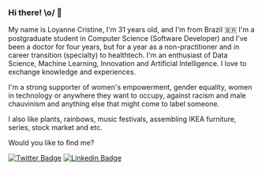 <!--
<img align="right" width="500" height="500" src="https://github.com/loyannec/loyannec/blob/master/avatar.png" >
-->

### Hi there! \o/ 👋

My name is Loyanne Cristine, I'm 31 years old, and I'm from Brazil 🇧🇷 I'm a postgraduate student in Computer Science (Software Developer) and I've been a doctor for four years, but for a year as a non-practitioner and in career transition (specialty) to healthtech. I'm an enthusiast of Data Science, Machine Learning, Innovation and Artificial Intelligence. I love to exchange knowledge and experiences. 

I'm a strong supporter of women's empowerment, gender equality, women in technology or anywhere they want to occupy, against racism and male chauvinism and anything else that might come to label someone.

I also like plants, rainbows, music festivals, assembling IKEA furniture, series, stock market and etc.

Would you like to find me?

[![Twitter Badge](https://img.shields.io/badge/-Twitter-1ca0f1?style=flat-square&labelColor=1ca0f1&logo=twitter&logoColor=white&link=https://twitter.com/loyannec)](https://twitter.com/loyannec)
[![Linkedin Badge](https://img.shields.io/badge/-LinkedIn-blue?style=flat-square&logo=Linkedin&logoColor=white&link=https://www.linkedin.com/in/loyannec)](https://www.linkedin.com/in/loyannec)

<!--
**loyannec/loyannec** is a ✨ _special_ ✨ repository because its `README.md` (this file) appears on your GitHub profile.

Here are some ideas to get you started:

- 🔭 I’m currently working on ...
- 🌱 I’m currently learning ...
- 👯 I’m looking to collaborate on ...
- 🤔 I’m looking for help with ...
- 💬 Ask me about ...
- 📫 How to reach me: ...
- 😄 Pronouns: ...
- ⚡ Fun fact: ...
-->
